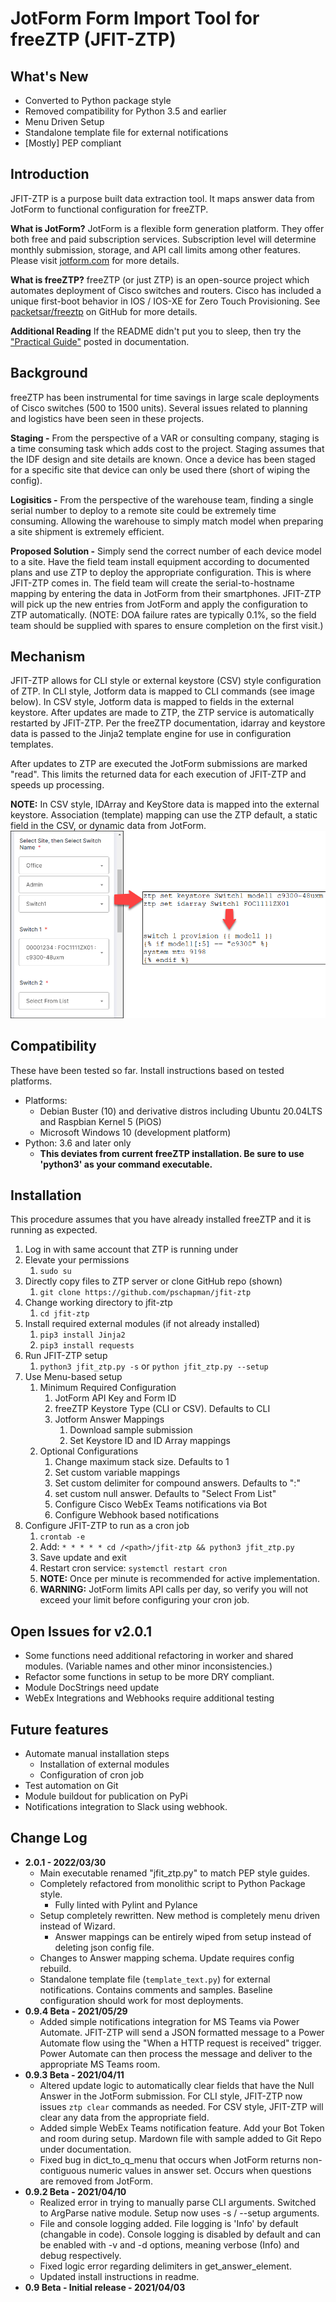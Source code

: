 # JotForm Form Import Tool for freeZTP (JFIT-ZTP)

## What's New
- Converted to Python package style
- Removed compatibility for Python 3.5 and earlier
- Menu Driven Setup
- Standalone template file for external notifications
- [Mostly] PEP compliant

## Introduction
JFIT-ZTP is a purpose built data extraction tool.  It maps answer data from JotForm to functional configuration for freeZTP.

**What is JotForm?** JotForm is a flexible form generation platform.  They offer both free and paid subscription services.  Subscription level will determine  monthly submission, storage, and API call limits among other features.  Please visit [jotform.com](https://www.jotform.com) for more details.

**What is freeZTP?** freeZTP (or just ZTP) is an open-source project which automates deployment of Cisco switches and routers. Cisco has included a unique first-boot behavior in IOS / IOS-XE for Zero Touch Provisioning.  See [packetsar/freeztp](https://github.com/PackeTsar/freeztp) on GitHub for more details.

**Additional Reading** If the README didn't put you to sleep, then try the ["Practical Guide"](documentation/practical_stack_guide.md) posted in documentation.

## Background
freeZTP has been instrumental for time savings in large scale deployments of Cisco switches (500 to 1500 units).  Several issues related to planning and logistics have been seen in these projects.

**Staging -** From the perspective of a VAR or consulting company, staging is a time consuming task which adds cost to the project. Staging assumes that the IDF design and site details are known.  Once a device has been staged for a specific site that device can only be used there (short of wiping the config).

**Logisitics -** From the perspective of the warehouse team, finding a single serial number to deploy to a remote site could be extremely time consuming.  Allowing the warehouse to simply match model when preparing a site shipment is extremely efficient.

**Proposed Solution -**  Simply send the correct number of each device model to a site.  Have the field team install equipment according to documented plans and use ZTP to deploy the appropriate configuration.  This is where JFIT-ZTP comes in.  The field team will create the serial-to-hostname mapping by entering the data in JotForm from their smartphones.  JFIT-ZTP will pick up the new entries from JotForm and apply the configuration to ZTP automatically. (NOTE: DOA failure rates are typically 0.1%, so the field team should be supplied with spares to ensure completion on the first visit.)

## Mechanism
JFIT-ZTP allows for CLI style or external keystore (CSV) style configuration of ZTP. In CLI style, Jotform data is mapped to CLI commands (see image below).  In CSV style, Jotform data is mapped to fields in the external keystore.  After updates are made to ZTP, the ZTP service is automatically restarted by JFIT-ZTP. Per the freeZTP documentation, idarray and keystore data is passed to the Jinja2 template engine for use in configuration templates.

After updates to ZTP are executed the JotForm submissions are marked "read".  This limits the returned data for each execution of JFIT-ZTP and speeds up processing.

**NOTE:** In CSV style, IDArray and KeyStore data is mapped into the external keystore. Association (template) mapping can use the ZTP default, a static field in the CSV, or dynamic data from JotForm.
![Data Flow](documentation/dataflow.png)

## Compatibility
These have been tested so far.  Install instructions based on tested platforms.
- Platforms:
  - Debian Buster (10) and derivative distros including Ubuntu 20.04LTS and Raspbian Kernel 5 (PiOS)
  - Microsoft Windows 10 (development platform)
- Python: 3.6 and later only
  - **This deviates from current freeZTP installation. Be sure to use 'python3' as your command executable.**


## Installation
This procedure assumes that you have already installed freeZTP and it is running as expected.
1. Log in with same account that ZTP is running under
2. Elevate your permissions
   1. `sudo su`
3. Directly copy files to ZTP server or clone GitHub repo (shown)
   1. `git clone https://github.com/pschapman/jfit-ztp`
4. Change working directory to jfit-ztp
   1. `cd jfit-ztp`
5. Install required external modules (if not already installed)
   1. `pip3 install Jinja2`
   2. `pip3 install requests`
6. Run JFIT-ZTP setup
   1. `python3 jfit_ztp.py -s` or `python jfit_ztp.py --setup`
7. Use Menu-based setup
   1. Minimum Required Configuration
      1. JotForm API Key and Form ID
      2. freeZTP Keystore Type (CLI or CSV). Defaults to CLI
      3. Jotform Answer Mappings
         1. Download sample submission
         2. Set Keystore ID and ID Array mappings
   2. Optional Configurations
      1. Change maximum stack size. Defaults to 1
      2. Set custom variable mappings
      3. Set custom delimiter for compound answers. Defaults to ":"
      4. set custom null answer. Defaults to "Select From List"
      5. Configure Cisco WebEx Teams notifications via Bot
      6. Configure Webhook based notifications
8.  Configure JFIT-ZTP to run as a cron job
    1.  `crontab -e`
    2.  Add: `* * * * * cd /<path>/jfit-ztp && python3 jfit_ztp.py`
    3.  Save update and exit
    4.  Restart cron service: `systemctl restart cron`
    5.  **NOTE:** Once per minute is recommended for active implementation.
    6.  **WARNING:** JotForm limits API calls per day, so verify you will not exceed your limit before configuring your cron job.

## Open Issues for v2.0.1
- Some functions need additional refactoring in worker and shared modules. (Variable names and other minor inconsistencies.)
- Refactor some functions in setup to be more DRY compliant.
- Module DocStrings need update
- WebEx Integrations and Webhooks require additional testing

## Future features
- Automate manual installation steps
  - Installation of external modules
  - Configuration of cron job
- Test automation on Git
- Module buildout for publication on PyPi
- Notifications integration to Slack using webhook.

## Change Log
- **2.0.1 - 2022/03/30**
  - Main executable renamed "jfit_ztp.py" to match PEP style guides.
  - Completely refactored from monolithic script to Python Package style.
    - Fully linted with Pylint and Pylance
  - Setup completely rewritten. New method is completely menu driven instead of Wizard.
    - Answer mappings can be entirely wiped from setup instead of deleting json config file.
  - Changes to Answer mapping schema.  Update requires config rebuild.
  - Standalone template file (`template_text.py`) for external notifications.  Contains comments and samples.  Baseline configuration should work for most deployments.
- **0.9.4 Beta - 2021/05/29**
  - Added simple notifications integration for MS Teams via Power Automate. JFIT-ZTP will send a JSON formatted message to a Power Automate flow using the "When a HTTP request is received" trigger.  Power Automate can then process the message and deliver to the appropriate MS Teams room.
- **0.9.3 Beta - 2021/04/11**
  - Altered update logic to automatically clear fields that have the Null Answer in the JotForm submission.  For CLI style, JFIT-ZTP now issues `ztp clear` commands as needed.  For CSV style, JFIT-ZTP will clear any data from the appropriate field.
  - Added simple WebEx Teams notification feature.  Add your Bot Token and room during setup. Mardown file with sample added to Git Repo under documentation.
  - Fixed bug in dict_to_q_menu that occurs when JotForm returns non-contiguous numeric values in answer set.  Occurs when questions are removed from JotForm.
- **0.9.2 Beta - 2021/04/10**
  - Realized error in trying to manually parse CLI arguments.  Switched to ArgParse native module.  Setup now uses -s / --setup arguments.
  - File and console logging added.  File logging is 'Info' by default (changable in code).  Console logging is disabled by default and can be enabled with -v and -d options, meaning verbose (Info) and debug respectively.
  - Fixed logic error regarding delimiters in get_answer_element.
  - Updated install instructions in readme.
- **0.9 Beta - Initial release - 2021/04/03**
